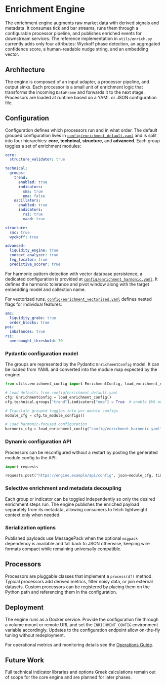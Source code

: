 # Enrichment Engine

The enrichment engine augments raw market data with derived signals and metadata.
It consumes tick and bar streams, runs them through a configurable processor
pipeline, and publishes enriched events for downstream services. The reference
implementation in `utils/enrich.py` currently adds only four attributes:
Wyckoff phase detection, an aggregated confidence score, a human-readable nudge
string, and an embedding vector.

## Architecture

The engine is composed of an input adapter, a processor pipeline, and output
sinks. Each processor is a small unit of enrichment logic that transforms the
incoming `DataFrame` and forwards it to the next stage. Processors are loaded at
runtime based on a YAML or JSON configuration file.

## Configuration

Configuration defines which processors run and in what order.  The default
grouped configuration lives in
[`config/enrichment_default.yaml`](../config/enrichment_default.yaml) and is
split into four hierarchies: **core**, **technical**, **structure**, and
**advanced**.  Each group toggles a set of enrichment modules:

```yaml
core:
  structure_validator: true

technical:
  groups:
    trend:
      enabled: true
      indicators:
        sma: true
        ema: false
    oscillators:
      enabled: true
      indicators:
        rsi: true
        macd: true

structure:
  smc: true
  wyckoff: true

advanced:
  liquidity_engine: true
  context_analyzer: true
  fvg_locator: true
  predictive_scorer: true
```

For harmonic pattern detection with vector database persistence, a dedicated
configuration is provided at
[`config/enrichment_harmonic.yaml`](../config/enrichment_harmonic.yaml).  It
defines the harmonic tolerance and pivot window along with the target
embedding model and collection name.

For vectorized runs, [`config/enrichment_vectorized.yaml`](../config/enrichment_vectorized.yaml)
defines nested flags for individual features:

```yaml
smc:
  liquidity_grabs: true
  order_blocks: true
poi:
  imbalances: true
rsi:
  overbought_threshold: 70
```

### Pydantic configuration model

The groups are represented by the Pydantic
`EnrichmentConfig` model.  It can be loaded from YAML and converted into the
module map expected by the engine:

```python
from utils.enrichment_config import EnrichmentConfig, load_enrichment_config

# Load defaults from config/enrichment_default.yaml
cfg: EnrichmentConfig = load_enrichment_config()
cfg.technical.groups["trend"].indicators["ema"] = True  # enable EMA on the fly

# Translate grouped toggles into per-module configs
module_cfg = cfg.to_module_configs()

# Load harmonic-focused configuration
harmonic_cfg = load_enrichment_config("config/enrichment_harmonic.yaml")
```

### Dynamic configuration API

Processors can be reconfigured without a restart by posting the generated module
config to the API:

```python
import requests

requests.post("https://engine.example/api/config", json=module_cfg, timeout=10)
```

### Selective enrichment and metadata decoupling

Each group or indicator can be toggled independently so only the desired
enrichment steps run.  The engine publishes the enriched payload separately from
its metadata, allowing consumers to fetch lightweight context only when needed.

### Serialization options

Published payloads use MessagePack when the optional ``msgpack`` dependency is
available and fall back to JSON otherwise, keeping wire formats compact while
remaining universally compatible.

## Processors

Processors are pluggable classes that implement a `process(df)` method. Typical
processors add derived metrics, filter noisy data, or join external datasets.
Custom processors can be registered by placing them on the Python path and
referencing them in the configuration.

## Deployment

The engine runs as a Docker service. Provide the configuration file through a
volume mount or remote URL and set the `ENRICHMENT_CONFIG` environment variable
accordingly. Updates to the configuration endpoint allow on-the-fly tuning
without redeployment.

For operational metrics and monitoring details see the
[Operations Guide](operations.md).

## Future Work

Full technical indicator libraries and options Greek calculations remain out of
scope for the core engine and are planned for later phases.
